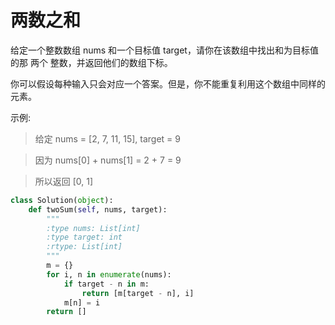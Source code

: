 # 两数之和

给定一个整数数组 nums 和一个目标值 target，请你在该数组中找出和为目标值的那 两个 整数，并返回他们的数组下标。

你可以假设每种输入只会对应一个答案。但是，你不能重复利用这个数组中同样的元素。

示例:

>给定 nums = [2, 7, 11, 15], target = 9

>因为 nums[0] + nums[1] = 2 + 7 = 9

> 所以返回 [0, 1]

```python
class Solution(object):
    def twoSum(self, nums, target):
        """
        :type nums: List[int]
        :type target: int
        :rtype: List[int]
        """
        m = {}
        for i, n in enumerate(nums):
            if target - n in m:
                return [m[target - n], i]
            m[n] = i
        return []
```
